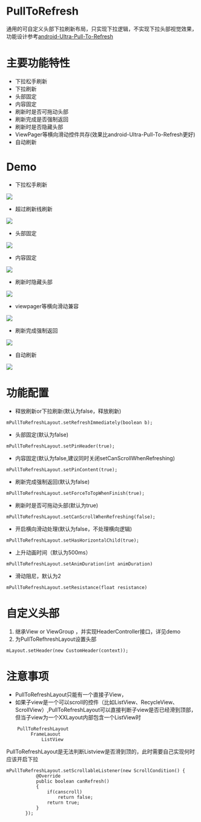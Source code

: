 # PullToRefresh
通用的可自定义头部下拉刷新布局，只实现下拉逻辑，不实现下拉头部视觉效果，功能设计参考[android-Ultra-Pull-To-Refresh](https://github.com/liaohuqiu/android-Ultra-Pull-To-Refresh)

# 主要功能特性
 
 * 下拉松手刷新
 * 下拉刷新
 * 头部固定
 * 内容固定
 * 刷新时是否可拖动头部
 * 刷新完成是否强制返回
 * 刷新时是否隐藏头部
 * ViewPager等横向滑动控件共存(效果比android-Ultra-Pull-To-Refresh更好)
 * 自动刷新

# Demo
 * 下拉松手刷新
 
![](https://github.com/dzysghr/PullToRefresh/raw/master/gif/%E4%B8%8B%E6%8B%89%E9%87%8A%E6%94%BE%E5%88%B7%E6%96%B0_clip.gif)
 
* 超过刷新线刷新

![](https://github.com/dzysghr/PullToRefresh/raw/master/gif/%E8%B6%85%E8%BF%87%E5%88%B7%E6%96%B0%E7%BA%BF%E5%88%B7%E6%96%B0_clip.gif)

* 头部固定

![](https://github.com/dzysghr/PullToRefresh/raw/master/gif/%E5%A4%B4%E9%83%A8%E5%9B%BA%E5%AE%9A_clip.gif)

* 内容固定

![](https://github.com/dzysghr/PullToRefresh/raw/master/gif/%E5%86%85%E5%AE%B9%E5%9B%BA%E5%AE%9A_clip.gif)

* 刷新时隐藏头部

![](https://github.com/dzysghr/PullToRefresh/raw/master/gif/%E9%9A%90%E8%97%8F%E5%A4%B4%E9%83%A8_clip.gif)

* viewpager等横向滑动兼容

![](https://github.com/dzysghr/PullToRefresh/raw/master/gif/%E6%A8%AA%E5%90%91_clip.gif)

* 刷新完成强制返回

![](https://github.com/dzysghr/PullToRefresh/raw/master/gif/%E5%BC%BA%E5%88%B6%E8%BF%94%E5%9B%9E_clip.gif)

* 自动刷新

![](https://github.com/dzysghr/PullToRefresh/raw/master/gif/%E8%87%AA%E5%8A%A8%E5%88%B7%E6%96%B0_clip.gif)

 
# 功能配置

* 释放刷新or下拉刷新(默认为false，释放刷新)

```
mPullToRefreshLayout.setRefreshImmediately(boolean b);
```

* 头部固定(默认为false)
```
mPullToRefreshLayout.setPinHeader(true);
```

* 内容固定(默认为false,建议同时关闭setCanScrollWhenRefreshing)
```
mPullToRefreshLayout.setPinContent(true);
```

* 刷新完成强制返回(默认为false)
```
mPullToRefreshLayout.setForceToTopWhenFinish(true);
```

* 刷新时是否可拖动头部(默认为true)
```
mPullToRefreshLayout.setCanScrollWhenRefreshing(false);
```

* 开启横向滑动处理(默认为false，不处理横向逻辑)

```
mPullToRefreshLayout.setHasHorizontalChild(true);
```


* 上升动画时间（默认为500ms）

```
mPullToRefreshLayout.setAnimDuration(int animDuration)
```

* 滑动阻尼，默认为2

```
mPullToRefreshLayout.setResistance(float resistance)
```

# 自定义头部

1. 继承View or ViewGroup ，并实现HeaderController接口，详见demo
2. 为PullToRefhreshLayout设置头部
```
mLayout.setHeader(new CustomHeader(context));
```
# 注意事项

* PullToRefreshLayout只能有一个直接子View，
* 如果子view是一个可以scroll的控件（比如ListView、RecycleView、ScrollView）,PullToRefreshLayout可以直接判断子view是否已经滑到顶部，但当子view为一个XXLayout内部包含一个ListView时


```
    PullToRefreshLayout
         FrameLauout
             ListView
 ```
 PullToRefreshLayout是无法判断Listview是否滑到顶的，此时需要自己实现何时应该开启下拉
 ```
 mPullToRefreshLayout.setScrollableListener(new ScrollCondition() {
            @Override
            public boolean canRefresh()
            {
                if(canscroll)
                    return false;
                return true;
            }
        });
 ```
